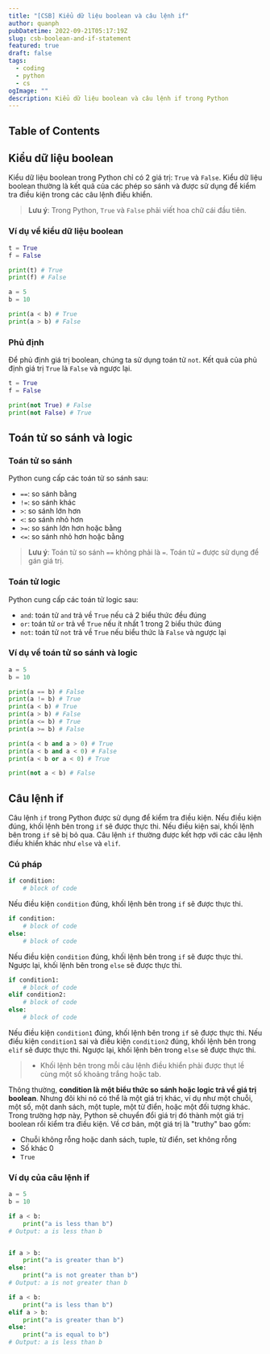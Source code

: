 ```yaml
---
title: "[CSB] Kiểu dữ liệu boolean và câu lệnh if"
author: quanph
pubDatetime: 2022-09-21T05:17:19Z
slug: csb-boolean-and-if-statement
featured: true
draft: false
tags:
  - coding
  - python
  - cs
ogImage: ""
description: Kiểu dữ liệu boolean và câu lệnh if trong Python
---
```


## Table of Contents

## Kiểu dữ liệu boolean

Kiểu dữ liệu boolean trong Python chỉ có 2 giá trị: `True` và `False`. Kiểu dữ liệu boolean thường là kết quả của các phép so sánh và được sử dụng để kiểm tra điều kiện trong các câu lệnh điều khiển.

> **Lưu ý**: Trong Python, `True` và `False` phải viết hoa chữ cái đầu tiên.

### Ví dụ về kiểu dữ liệu boolean

```python
t = True
f = False

print(t) # True
print(f) # False

a = 5
b = 10

print(a < b) # True
print(a > b) # False
```

### Phủ định

Để phủ định giá trị boolean, chúng ta sử dụng toán tử `not`. Kết quả của phủ định giá trị `True` là `False` và ngược lại.

```python
t = True
f = False

print(not True) # False
print(not False) # True
```

## Toán tử so sánh và logic

### Toán tử so sánh

Python cung cấp các toán tử so sánh sau:

- `==`: so sánh bằng
- `!=`: so sánh khác
- `>`: so sánh lớn hơn
- `<`: so sánh nhỏ hơn
- `>=`: so sánh lớn hơn hoặc bằng
- `<=`: so sánh nhỏ hơn hoặc bằng

> **Lưu ý**: Toán tử so sánh `==` không phải là `=`. Toán tử `=` được sử dụng để gán giá trị.

### Toán tử logic

Python cung cấp các toán tử logic sau:

- `and`: toán tử `and` trả về `True` nếu cả 2 biểu thức đều đúng
- `or`: toán tử `or` trả về `True` nếu ít nhất 1 trong 2 biểu thức đúng
- `not`: toán tử `not` trả về `True` nếu biểu thức là `False` và ngược lại

### Ví dụ về toán tử so sánh và logic

```python
a = 5
b = 10

print(a == b) # False
print(a != b) # True
print(a < b) # True
print(a > b) # False
print(a <= b) # True
print(a >= b) # False

print(a < b and a > 0) # True
print(a < b and a < 0) # False
print(a < b or a < 0) # True

print(not a < b) # False
```

## Câu lệnh if

Câu lệnh `if` trong Python được sử dụng để kiểm tra điều kiện. Nếu điều kiện đúng, khối lệnh bên trong `if` sẽ được thực thi. Nếu điều kiện sai, khối lệnh bên trong `if` sẽ bị bỏ qua. Câu lệnh `if` thường được kết hợp với các câu lệnh điều khiển khác như `else` và `elif`.

### Cú pháp

```python
if condition:
    # block of code
```

Nếu điều kiện `condition` đúng, khối lệnh bên trong `if` sẽ được thực thi.

```python
if condition:
    # block of code
else:
    # block of code
```

Nếu điều kiện `condition` đúng, khối lệnh bên trong `if` sẽ được thực thi. Ngược lại, khối lệnh bên trong `else` sẽ được thực thi.

```python
if condition1:
    # block of code
elif condition2:
    # block of code
else:
    # block of code
```

Nếu điều kiện `condition1` đúng, khối lệnh bên trong `if` sẽ được thực thi. Nếu điều kiện `condition1` sai và điều kiện `condition2` đúng, khối lệnh bên trong `elif` sẽ được thực thi. Ngược lại, khối lệnh bên trong `else` sẽ được thực thi.

> - Khối lệnh bên trong mỗi câu lệnh điều khiển phải được thụt lề cùng một số khoảng trắng hoặc tab.

Thông thường, **condition là một biểu thức so sánh hoặc logic trả về giá trị boolean**. Nhưng đôi khi nó có thể là một giá trị khác, ví dụ như một chuỗi, một số, một danh sách, một tuple, một từ điển, hoặc một đối tượng khác. Trong trường hợp này, Python sẽ chuyển đổi giá trị đó thành một giá trị boolean rồi kiểm tra điều kiện. Về cơ bản, một giá trị là "truthy" bao gồm:

- Chuỗi không rỗng hoặc danh sách, tuple, từ điển, set không rỗng
- Số khác 0
- `True`

### Ví dụ của câu lệnh if

```python
a = 5
b = 10

if a < b:
    print("a is less than b")
# Output: a is less than b


if a > b:
    print("a is greater than b")
else:
    print("a is not greater than b")
# Output: a is not greater than b

if a < b:
    print("a is less than b")
elif a > b:
    print("a is greater than b")
else:
    print("a is equal to b")
# Output: a is less than b
```
